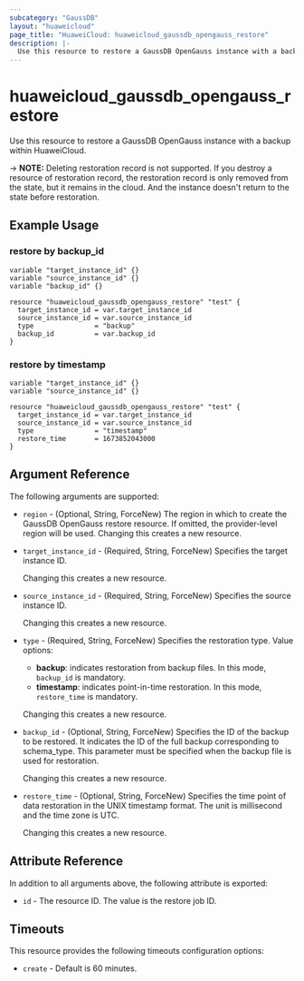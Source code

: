 ```yaml
---
subcategory: "GaussDB"
layout: "huaweicloud"
page_title: "HuaweiCloud: huaweicloud_gaussdb_opengauss_restore"
description: |-
  Use this resource to restore a GaussDB OpenGauss instance with a backup within HuaweiCloud.
---
```


# huaweicloud_gaussdb_opengauss_restore

Use this resource to restore a GaussDB OpenGauss instance with a backup within HuaweiCloud.

-> **NOTE:** Deleting restoration record is not supported. If you destroy a resource of restoration record,
the restoration record is only removed from the state, but it remains in the cloud. And the instance doesn't return to
the state before restoration.

## Example Usage

### restore by backup_id

```hcl
variable "target_instance_id" {}
variable "source_instance_id" {}
variable "backup_id" {}

resource "huaweicloud_gaussdb_opengauss_restore" "test" {
  target_instance_id = var.target_instance_id
  source_instance_id = var.source_instance_id
  type               = "backup"
  backup_id          = var.backup_id
}
```

### restore by timestamp

```hcl
variable "target_instance_id" {}
variable "source_instance_id" {}

resource "huaweicloud_gaussdb_opengauss_restore" "test" {
  target_instance_id = var.target_instance_id
  source_instance_id = var.source_instance_id
  type               = "timestamp"
  restore_time       = 1673852043000
}
```

## Argument Reference

The following arguments are supported:

* `region` - (Optional, String, ForceNew) The region in which to create the GaussDB OpenGauss restore resource. If omitted,
  the provider-level region will be used. Changing this creates a new resource.

* `target_instance_id` - (Required, String, ForceNew) Specifies the target instance ID.

  Changing this creates a new resource.

* `source_instance_id` - (Required, String, ForceNew) Specifies the source instance ID.

  Changing this creates a new resource.

* `type` - (Required, String, ForceNew) Specifies the restoration type. Value options:
  + **backup**: indicates restoration from backup files. In this mode, `backup_id` is mandatory.
  + **timestamp**: indicates point-in-time restoration. In this mode, `restore_time` is mandatory.

  Changing this creates a new resource.

* `backup_id` - (Optional, String, ForceNew) Specifies the ID of the backup to be restored. It indicates the ID of the
  full backup corresponding to schema_type. This parameter must be specified when the backup file is used for restoration.

  Changing this creates a new resource.

* `restore_time` - (Optional, String, ForceNew) Specifies the time point of data restoration in the UNIX timestamp format.
  The unit is millisecond and the time zone is UTC.

  Changing this creates a new resource.

## Attribute Reference

In addition to all arguments above, the following attribute is exported:

* `id` - The resource ID. The value is the restore job ID.

## Timeouts

This resource provides the following timeouts configuration options:

* `create` - Default is 60 minutes.
